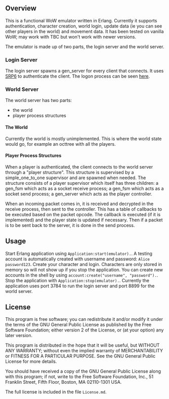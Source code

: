 ## Overview
This is a functional WoW emulator written in Erlang. Currently it supports authentication, character creation, world login, update data (ie you can see other players in the world) and movement data. It has been tested on vanilla WoW; may work with TBC but won't work with newer versions.

The emulator is made up of two parts, the login server and the world server.


### Login Server
The login server spawns a gen\_server for every client that connects. It uses [SRP6](http://srp.stanford.edu/design.html) to authenticate the client. The logon process can be seen [here](http://arcemu.org/wiki/Logon_Process).


### World Server
The world server has two parts:

* the world
* player process structures


#### The World
Currently the world is mostly unimplemented. This is where the world state would go, for example an octtree with all the players.

#### Player Process Structures
When a player is authenticated, the client connects to the world server through a "player structure". This structure is supervised by a simple\_one\_to\_one supervisor and are spawned when needed. The structure consists of a player supervisor which itself has three children: a gen\_fsm which acts as a socket receive process; a gen\_fsm which acts as a socket send process; a gen\_server which acts as the player controller.

When an incoming packet comes in, it is received and decrypted in the receive process, then sent to the controller. This has a table of callbacks to be executed based on the packet opcode. The callback is executed (if it is implemented) and the player state is updated if necessary. Then if a packet is to be sent back to the server, it is done in the send process.




## Usage
Start Erlang application using `Application:start(emulator).`. A testing account is automatically created with username and password: `Alice` `password123`. Create your character and login. Characters are only stored in memory so will not show up if you stop the application. You can create new accounts in the shell by using `account:create("username", "password").`. Stop the application with `Application:stop(emulator).`. Currently the application uses port 3784 to run the login server and port 8899 for the world server.



License
-------
This program is free software; you can redistribute it and/or modify it under
the terms of the GNU General Public License as published by the Free Software
Foundation; either version 2 of the License, or (at your option) any later
version.

This program is distributed in the hope that it will be useful, but WITHOUT ANY
WARRANTY; without even the implied warranty of MERCHANTABILITY or FITNESS FOR A
PARTICULAR PURPOSE.  See the GNU General Public License for more details.

You should have received a copy of the GNU General Public License along with
this program; if not, write to the Free Software Foundation, Inc., 51 Franklin
Street, Fifth Floor, Boston, MA 02110-1301 USA.

The full license is included in the file `License.md`.
